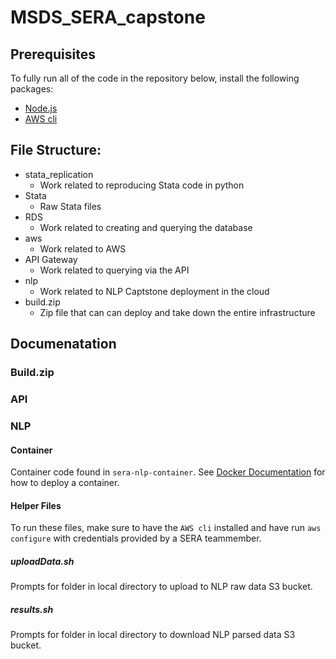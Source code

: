 # MSDS_SERA_capstone

## Prerequisites

To fully run all of the code in the repository below, install the following packages:

- [Node.js](https://nodejs.org/en/download/)
- [AWS cli](https://docs.aws.amazon.com/cli/latest/userguide/install-cliv2.html)

## File Structure:

- stata_replication
  - Work related to reproducing Stata code in python
- Stata
  - Raw Stata files
- RDS
  - Work related to creating and querying the database
- aws
  - Work related to AWS
- API Gateway
  - Work related to querying via the API
- nlp
  - Work related to NLP Captstone deployment in the cloud
- build.zip
  - Zip file that can can deploy and take down the entire infrastructure

## Documenatation

### Build.zip

### API

### NLP

#### Container

Container code found in `sera-nlp-container`. See [Docker Documentation](https://docs.docker.com/get-started/) for how to deploy a container.

#### Helper Files

To run these files, make sure to have the `AWS cli` installed and have run `aws configure` with credentials provided by a SERA teammember.

##### uploadData.sh

Prompts for folder in local directory to upload to NLP raw data S3 bucket.

##### results.sh

Prompts for folder in local directory to download NLP parsed data S3 bucket.
